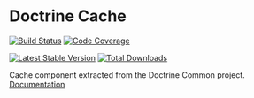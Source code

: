# Doctrine Cache

[![Build Status](https://img.shields.io/travis/doctrine/cache/master.svg?style=flat-square)](http://travis-ci.org/doctrine/cache)
[![Code Coverage](https://codecov.io/gh/doctrine/dbal/branch/cache/graph/badge.svg)](https://codecov.io/gh/doctrine/dbal/branch/master)

[![Latest Stable Version](https://img.shields.io/packagist/v/doctrine/cache.svg?style=flat-square)](https://packagist.org/packages/doctrine/cache)
[![Total Downloads](https://img.shields.io/packagist/dt/doctrine/cache.svg?style=flat-square)](https://packagist.org/packages/doctrine/cache)

Cache component extracted from the Doctrine Common
project. [Documentation](https://www.doctrine-project.org/projects/doctrine-cache/en/current/index.html)
